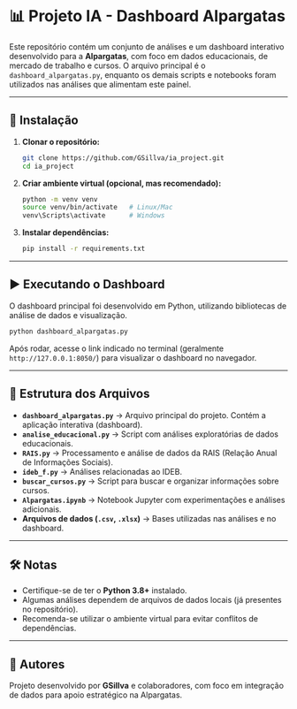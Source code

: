 # 📊 Projeto IA - Dashboard Alpargatas

Este repositório contém um conjunto de análises e um dashboard interativo desenvolvido para a **Alpargatas**, com foco em dados educacionais, de mercado de trabalho e cursos. O arquivo principal é o `dashboard_alpargatas.py`, enquanto os demais scripts e notebooks foram utilizados nas análises que alimentam este painel.

---

## 🚀 Instalação

1. **Clonar o repositório:**

   ```bash
   git clone https://github.com/GSillva/ia_project.git
   cd ia_project
   ```

2. **Criar ambiente virtual (opcional, mas recomendado):**

   ```bash
   python -m venv venv
   source venv/bin/activate   # Linux/Mac
   venv\Scripts\activate      # Windows
   ```

3. **Instalar dependências:**

   ```bash
   pip install -r requirements.txt
   ```

---

## ▶️ Executando o Dashboard

O dashboard principal foi desenvolvido em Python, utilizando bibliotecas de análise de dados e visualização.

```bash
python dashboard_alpargatas.py
```

Após rodar, acesse o link indicado no terminal (geralmente `http://127.0.0.1:8050/`) para visualizar o dashboard no navegador.

---

## 📂 Estrutura dos Arquivos

* **`dashboard_alpargatas.py`** → Arquivo principal do projeto. Contém a aplicação interativa (dashboard).
* **`analise_educacional.py`** → Script com análises exploratórias de dados educacionais.
* **`RAIS.py`** → Processamento e análise de dados da RAIS (Relação Anual de Informações Sociais).
* **`ideb_f.py`** → Análises relacionadas ao IDEB.
* **`buscar_cursos.py`** → Script para buscar e organizar informações sobre cursos.
* **`Alpargatas.ipynb`** → Notebook Jupyter com experimentações e análises adicionais.
* **Arquivos de dados (`.csv`, `.xlsx`)** → Bases utilizadas nas análises e no dashboard.

---

## 🛠️ Notas

* Certifique-se de ter o **Python 3.8+** instalado.
* Algumas análises dependem de arquivos de dados locais (já presentes no repositório).
* Recomenda-se utilizar o ambiente virtual para evitar conflitos de dependências.

---

## 📌 Autores

Projeto desenvolvido por **GSillva** e colaboradores, com foco em integração de dados para apoio estratégico na Alpargatas.
